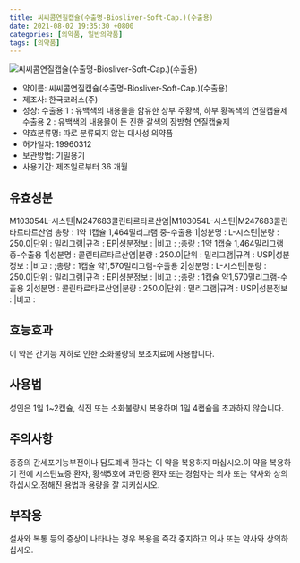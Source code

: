 ```yaml
---
title: 씨씨콤연질캡슐(수출명-Biosliver-Soft-Cap.)(수출용)
date: 2021-08-02 19:35:30 +0800
categories: [의약품, 일반의약품]
tags: [의약품]
---
```

![씨씨콤연질캡슐(수출명-Biosliver-Soft-Cap.)(수출용)](https://nedrug.mfds.go.kr/pbp/cmn/itemImageDownload/147427635762200045)

- 약이름: 씨씨콤연질캡슐(수출명-Biosliver-Soft-Cap.)(수출용)
- 제조사: 한국코러스(주)
- 성상: 수출용 1 : 유백색의 내용물을 함유한 상부 주황색, 하부 황녹색의 연질캡슐제
수출용 2 : 유백색의 내용물이 든 진한 갈색의 장방형 연질캡슐제
- 약효분류명: 따로 분류되지 않는 대사성 의약품
- 허가일자: 19960312
- 보관방법: 기밀용기
- 사용기간: 제조일로부터 36 개월
## 유효성분
M103054L-시스틴|M247683콜린타르타르산염|M103054L-시스틴|M247683콜린타르타르산염
총량 : 1약 1캡슐 1,464밀리그램 중-수출용 1|성분명 : L-시스틴|분량 : 250.0|단위 : 밀리그램|규격 : EP|성분정보 : |비고 : ;총량 : 1약 1캡슐 1,464밀리그램 중-수출용 1|성분명 : 콜린타르타르산염|분량 : 250.0|단위 : 밀리그램|규격 : USP|성분정보 : |비고 : ;총량 : 1캡슐 약1,570밀리그램-수출용 2|성분명 : L-시스틴|분량 : 250.0|단위 : 밀리그램|규격 : EP|성분정보 : |비고 : ;총량 : 1캡슐 약1,570밀리그램-수출용 2|성분명 : 콜린타르타르산염|분량 : 250.0|단위 : 밀리그램|규격 : USP|성분정보 : |비고 :
## 효능효과
이 약은 간기능 저하로 인한 소화불량의 보조치료에 사용합니다.
## 사용법
성인은 1일 1~2캡슐, 식전 또는 소화불량시 복용하며 1일 4캡슐을 초과하지 않습니다.
## 주의사항
중증의 간세포기능부전이나 담도폐색 환자는 이 약을 복용하지 마십시오.이 약을 복용하기 전에 시스틴뇨증 환자, 황색5호에 과민증 환자 또는 경험자는 의사 또는 약사와 상의하십시오.정해진 용법과 용량을 잘 지키십시오.
## 부작용
설사와 복통 등의 증상이 나타나는 경우 복용을 즉각 중지하고 의사 또는 약사와 상의하십시오.
